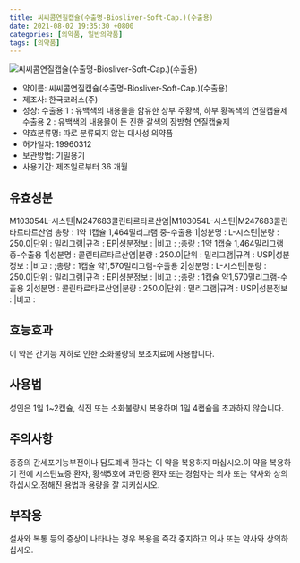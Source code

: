 ```yaml
---
title: 씨씨콤연질캡슐(수출명-Biosliver-Soft-Cap.)(수출용)
date: 2021-08-02 19:35:30 +0800
categories: [의약품, 일반의약품]
tags: [의약품]
---
```

![씨씨콤연질캡슐(수출명-Biosliver-Soft-Cap.)(수출용)](https://nedrug.mfds.go.kr/pbp/cmn/itemImageDownload/147427635762200045)

- 약이름: 씨씨콤연질캡슐(수출명-Biosliver-Soft-Cap.)(수출용)
- 제조사: 한국코러스(주)
- 성상: 수출용 1 : 유백색의 내용물을 함유한 상부 주황색, 하부 황녹색의 연질캡슐제
수출용 2 : 유백색의 내용물이 든 진한 갈색의 장방형 연질캡슐제
- 약효분류명: 따로 분류되지 않는 대사성 의약품
- 허가일자: 19960312
- 보관방법: 기밀용기
- 사용기간: 제조일로부터 36 개월
## 유효성분
M103054L-시스틴|M247683콜린타르타르산염|M103054L-시스틴|M247683콜린타르타르산염
총량 : 1약 1캡슐 1,464밀리그램 중-수출용 1|성분명 : L-시스틴|분량 : 250.0|단위 : 밀리그램|규격 : EP|성분정보 : |비고 : ;총량 : 1약 1캡슐 1,464밀리그램 중-수출용 1|성분명 : 콜린타르타르산염|분량 : 250.0|단위 : 밀리그램|규격 : USP|성분정보 : |비고 : ;총량 : 1캡슐 약1,570밀리그램-수출용 2|성분명 : L-시스틴|분량 : 250.0|단위 : 밀리그램|규격 : EP|성분정보 : |비고 : ;총량 : 1캡슐 약1,570밀리그램-수출용 2|성분명 : 콜린타르타르산염|분량 : 250.0|단위 : 밀리그램|규격 : USP|성분정보 : |비고 :
## 효능효과
이 약은 간기능 저하로 인한 소화불량의 보조치료에 사용합니다.
## 사용법
성인은 1일 1~2캡슐, 식전 또는 소화불량시 복용하며 1일 4캡슐을 초과하지 않습니다.
## 주의사항
중증의 간세포기능부전이나 담도폐색 환자는 이 약을 복용하지 마십시오.이 약을 복용하기 전에 시스틴뇨증 환자, 황색5호에 과민증 환자 또는 경험자는 의사 또는 약사와 상의하십시오.정해진 용법과 용량을 잘 지키십시오.
## 부작용
설사와 복통 등의 증상이 나타나는 경우 복용을 즉각 중지하고 의사 또는 약사와 상의하십시오.
